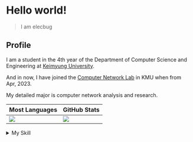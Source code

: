 # Hello world!
> I am elecbug
>

## Profile

I am a student in the 4th year of the Department of Computer Science and Engineering at [Keimyung University](https://www.kmu.ac.kr/).

And in now, I have joined the [Computer Network Lab](https://sites.google.com/site/computernetworklab/) in KMU when from Apr, 2023.

My detailed major is computer network analysis and research.

|Most Languages|GitHub Stats|
|--------------|------------|
|![](https://github-readme-stats.vercel.app/api/top-langs/?username=elecbug&layout=compact&langs_count=8&hide=makefile,cmake&theme=dracula&title_color=ffffff&bg_color=1f1f1f)|![](https://github-readme-stats.vercel.app/api?username=elecbug&count_private=true&show_icons=true&rank_icon=github&theme=dracula&icon_color=ffffff&title_color=ffffff&include_all_commits=true&bg_color=1f1f1f)|

<details>
<summary>My Skill</summary>
  
  ### 0. Network
  - General OSI-7 Knowledge
  - P2P
  - Block-chain
  - Basic Network Security
  ### 1. C#
  - WinForm/WPF/MAUI
  - MS Office Interop
  ### 2. Rust/Go
  - [libp2p](https://libp2p.io)
  ### 3. Python
  - Calculate and Analysis - scipy/numpy/networkx/pyplot...
  - A little of AI
  ### 4. Linux
  ### 5. Docker
  - General Container and Service
  - Docker Swarm Network and Clustering
  ### 6. DB
  - MySQL
  ### 7. etc
  - C/C++
  - Java
  - Dart/Flutter

</details>
